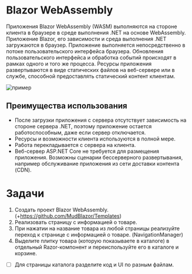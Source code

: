 # Blazor WebAssembly

Приложения Blazor WebAssembly (WASM) выполняются на стороне клиента в браузере в среде выполнения .NET на основе WebAssembly. Приложение Blazor, его зависимости и среда выполнения .NET загружаются в браузер. Приложение выполняется непосредственно в потоке пользовательского интерфейса браузера. Обновления пользовательского интерфейса и обработка событий происходят в рамках одного и того же процесса. Ресурсы приложения развертываются в виде статических файлов на веб-сервере или в службе, способной предоставлять статический контент клиентам.

![пример](https://learn.microsoft.com/en-us/aspnet/core/blazor/hosting-models/_static/blazor-webassembly.png?view=aspnetcore-7.0)

## Преимущества использования

* После загрузки приложения с сервера отсутствует зависимость на стороне сервера .NET, поэтому приложение остается работоспособным, даже если сервер отключается.
* Ресурсы и возможности клиента используются в полной мере.
* Работа перекладывается с сервера на клиента.
* Веб-сервер ASP.NET Core не требуется для размещения приложения. Возможны сценарии бессерверного развертывания, например обслуживание приложения из сети доставки контента (CDN).

# Задачи

1. Создать проект Blazor WebAssembly.(+https://github.com/MudBlazor/Templates)
2. Реализовать страницу с информацией о товаре.
3. При нажатии на название товара из любой страницы реализуйте переход к странице с информацией о товаре. (NavigationManager)
4. Выделите плитку товара (которую показываете в каталоге) в отдельный Razor-компонент и переиспользуйте его в каталоге и корзине.
- [ ] Для страницы каталога разделите код и UI по разным файлам.
